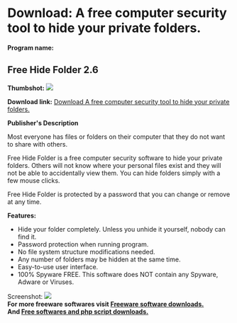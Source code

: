 # Download: A free computer security tool to hide your private folders.

**Program name:**

## Free Hide Folder 2.6

  
**Thumbshot:** ![](http://www.freewarefiles.com/screenshot/freehidefolder12_md.gif)   
  
**Download link:** [Download A free computer security tool to hide your private folders.](http://freesoftwares.boysofts.com/Free-Hide-Folder_program_25529.html)  
  


**Publisher's Description**  
  


Most everyone has files or folders on their computer that they do not want to share with others. 

Free Hide Folder is a free computer security software to hide your private folders. Others will not know where your personal files exist and they will not be able to accidentally view them. You can hide folders simply with a few mouse clicks. 

Free Hide Folder is protected by a password that you can change or remove at any time. 

**Features:**

  * Hide your folder completely. Unless you unhide it yourself, nobody can find it. 
  * Password protection when running program. 
  * No file system structure modifications needed. 
  * Any number of folders may be hidden at the same time. 
  * Easy-to-use user interface. 
  * 100% Spyware FREE. This software does NOT contain any Spyware, Adware or Viruses. 

  
  
Screenshot: ![](http://www.freewarefiles.com/screenshot/freehidefolder12.gif)   
**For more freeware softwares visit [Freeware software downloads.](http://freesoftwares.boysofts.com/)**   
**And [Free softwares and php script downloads.](http://www.boysofts.com/)**
